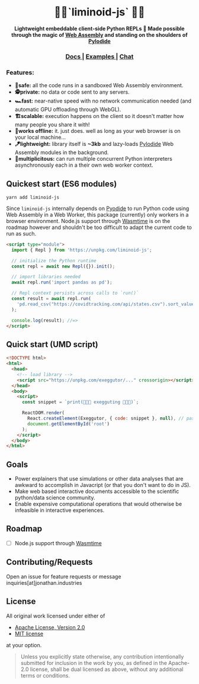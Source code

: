 <div align="center">

  <h1>🔵🔴`liminoid-js` 🔴🔵</h1>

<strong>Lightweight embeddable client-side Python REPLs 🙌 Made possible through the magic of [Web Assembly](https://webassembly.org/) and standing on the shoulders of [PyIodide](https://github.com/iodide-project/pyodide)</strong>

</div>

<div align="center">
  <h3>
    <a href="#">
      Docs
    </a>
    <span> | </span>
    <a href="#">
      Examples
    </a>
    <span> | </span>
    <a href="#">
      Chat
    </a>
  </h3>
</div>

### Features:

- **🔐safe:** all the code runs in a sandboxed Web Assembly environment.
- **🕵️private:** no data or code sent to any servers.
- **🏎fast:** near-native speed with no network communication needed (and automatic GPU offloading through WebGL).
- **🏗scalable:** execution happens on the client so it doesn't matter how many people you share it with!
- **📵works offline:** it. just does. well as long as your web browser is on your local machine...
- **🪁lightweight:** library itself is **~3kb** and lazy-loads [PyIodide](https://github.com/iodide-project/pyodide) Web Assembly modules in the background.
- **👯multiplicitous:** can run multiple concurrent Python interpreters asynchronously each in a their own web worker context.

## Quickest start (ES6 modules)

`yarn add liminoid-js`

Since `liminoid-js` internally depends on [Pyodide]() to run Python code using Web Assembly in a Web Worker, this package (currently) only workers in a browser environment. Node.js support through [Wasmtime](https://wasmtime.dev/) is on the roadmap however and shouldn't be too difficult to adapt the current code to run as such.

```html
<script type="module">
  import { Repl } from 'https://unpkg.com/liminoid-js';

  // initialize the Python runtime
  const repl = await new Repl({}).init();

  // import libraries needed
  await repl.run('import pandas as pd');

  // Repl context persists across calls to `run()`
  const result = await repl.run(
    'pd.read_csv("https://covidtracking.com/api/states.csv").sort_values("total")'
  );

  console.log(result); //=>
</script>
```

## Quick start (UMD script)

```html
<!DOCTYPE html>
<html>
  <head>
    <!-- load library -->
    <script src="https://unpkg.com/exeggutor/..." crossorigin></script>
  </head>
  <body>
    <script>
      const snippet = `print(🥚🌴🥚 exegguting 🥚🌴🥚)`;

      ReactDOM.render(
        React.createElement(Exeggutor, { code: snippet }, null), // pass an empty `prop` object to use all defaults
        document.getElementById('root')
      );
    </script>
  </body>
</html>
```

## Goals

- Power explainers that use simulations or other data analyses that are awkward to accomplish in Javacript (or that you don't want to do in JS).
- Make web based interactive documents accessible to the scientific python/data science community.
- Enable expensive computational operations that would otherwise be infeasible in interactive experiences.

## Roadmap

- [ ] Node.js support through [Wasmtime](https://wasmtime.dev/)

## Contributing/Requests

Open an issue for feature requests or message inquiries[at]jonathan.industries

## License

All original work licensed under either of

- [Apache License, Version 2.0](http://www.apache.org/licenses/LICENSE-2.0)
- [MIT license](http://opensource.org/licenses/MIT)

at your option.

> Unless you explicitly state otherwise, any contribution intentionally submitted for inclusion in the work by you, as defined in the Apache-2.0 license, shall be dual licensed as above, without any additional terms or conditions.
